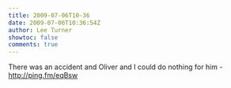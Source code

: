 ```yaml
---
title: 2009-07-06T10-36
date: 2009-07-06T10:36:54Z
author: Lee Turner
showtoc: false
comments: true
---
```


There was an accident and Oliver and I could do nothing for him - http://ping.fm/eqBsw

